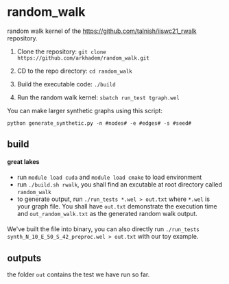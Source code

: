 # random_walk

random walk kernel of the https://github.com/talnish/iiswc21_rwalk repository.

1) Clone the repository:
`git clone https://github.com/arkhadem/random_walk.git`

2) CD to the repo directory:
`cd random_walk`

3) Build the executable code:
`./build`

4) Run the random walk kernel:
`sbatch run_test tgraph.wel`

You can make larger synthetic graphs using this script:

`python generate_synthetic.py -n #nodes# -e #edges# -s #seed#`

## build
#### great lakes
* run ```module load cuda``` and ```module load cmake``` to load environment
* run ```./build.sh rwalk```, you shall find an excutable at root directory called ```random_walk```
* to generate output, run ```./run_tests *.wel > out.txt``` where ```*.wel``` is your graph file. You shall have ```out.txt``` demonstrate the execution time and ```out_random_walk.txt``` as the generated random walk output.

####
We've built the file into binary, you can also directly run ```./run_tests synth_N_10_E_50_S_42_preproc.wel > out.txt``` with our toy example.
## outputs
the folder ```out``` contains the test we have run so far.